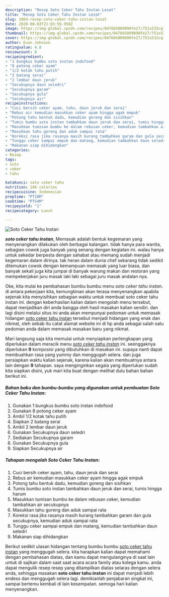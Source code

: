 ```yaml
---
description: "Resep Soto Ceker Tahu Instan Lezat"
title: "Resep Soto Ceker Tahu Instan Lezat"
slug: 1864-resep-soto-ceker-tahu-instan-lezat
date: 2020-08-03T22:03:59.958Z
image: https://img-global.cpcdn.com/recipes/0476b5009890fe27/751x532cq70/soto-ceker-tahu-instan-foto-resep-utama.jpg
thumbnail: https://img-global.cpcdn.com/recipes/0476b5009890fe27/751x532cq70/soto-ceker-tahu-instan-foto-resep-utama.jpg
cover: https://img-global.cpcdn.com/recipes/0476b5009890fe27/751x532cq70/soto-ceker-tahu-instan-foto-resep-utama.jpg
author: Evan Johnson
ratingvalue: 4.8
reviewcount: 8
recipeingredient:
- "1 bungkus bumbu soto instan indofood"
- "8 potong ceker ayam"
- "1/2 kotak tahu putih"
- "2 batang serai"
- "2 lembar daun jeruk"
- "Secukupnya daun seledri"
- "Secukupnya garam"
- "Secukupnya gula"
- "Secukupnya air"
recipeinstructions:
- "Cuci bersih ceker ayam, tahu, daun jeruk dan serai"
- "Rebus air kemudian masukkan ceker ayam hingga agak empuk"
- "Potong tahu bentuk dadu, kemudian goreng dan sisihkan"
- "Tumis bumbu soto instan tambahkan daun jeruk dan serai, tumis hingga harum"
- "Masukkan tumisan bumbu ke dalam rebusan ceker, kemudian tambahkan air secukupnya"
- "Masukkan tahu goreng dan aduk sampai rata"
- "Koreksi rasa jika rasanya masih kurang tambahkan garam dan gula secukupnya, kemudian aduk sampai rata"
- "Tunggu ceker sampai empuk dan matang, kemudian tambahkan daun seledri"
- "Makanan siap dihidangkan"
categories:
- Resep
tags:
- soto
- ceker
- tahu

katakunci: soto ceker tahu 
nutrition: 246 calories
recipecuisine: Indonesian
preptime: "PT18M"
cooktime: "PT54M"
recipeyield: "1"
recipecategory: Lunch

---
```



![Soto Ceker Tahu Instan](https://img-global.cpcdn.com/recipes/0476b5009890fe27/751x532cq70/soto-ceker-tahu-instan-foto-resep-utama.jpg)

<b><i>soto ceker tahu instan</i></b>, Memasak adalah bentuk kegemaran yang menyenangkan dilakukan oleh berbagai kalangan. tidak hanya para wanita, sebagian cowok juga banyak yang senang dengan kegiatan ini. walau hanya untuk sekedar berpesta dengan sahabat atau memang sudah menjadi kegemaran dalam dirinya. tak heran dalam dunia chef sekarang tidak sedikit ditemukan cowok dengan kemampuan memasak yang luar biasa, dan banyak sekali juga kita jumpai di banyak warung makan dan restoran yang mempekerjakan juru masak laki laki sebagai juru masak andalan nya.



Oke, kita mulai ke pembahasan bumbu bumbu menu <i>soto ceker tahu instan</i>. di antara pekerjaan kita, kemungkinan akan terasa menyenangkan apabila sejenak kita menyisihkan sebagian waktu untuk membuat soto ceker tahu instan ini. dengan keberhasilan kalian dalam mengolah menu tersebut, dapat menjadikan diri anda bangga oleh hasil masakan kalian sendiri. dan lagi disini melalui situs ini anda akan mempunyai pedoman untuk memasak hidangan <u>soto ceker tahu instan</u> tersebut menjadi hidangan yang enak dan nikmat, oleh sebab itu catat alamat website ini di hp anda sebagai salah satu pedoman anda dalam memasak masakan baru yang nikmat.


Mari langsung saja kita memulai untuk menyiapkan perlengkapan yang diperlukan dalam meracik menu <u><i>soto ceker tahu instan</i></u> ini. seenggaknya diperlukan <b>9</b> komposisi yang dibutuhkan di masakan ini. supaya nanti dapat membuahkan rasa yang yummy dan menggugah selera. dan juga persiapkan waktu kalian sejenak, karena kalian akan membuatnya antara lain dengan <b>9</b> tahapan. saya menginginkan segala yang diperlukan sudah kita siapkan disini, yuk mari kita buat dengan melihat dulu bahan bahan berikut ini.

<!--inarticleads1-->

##### Bahan baku dan bumbu-bumbu yang digunakan untuk pembuatan Soto Ceker Tahu Instan:

1. Gunakan 1 bungkus bumbu soto instan indofood
1. Gunakan 8 potong ceker ayam
1. Ambil 1/2 kotak tahu putih
1. Siapkan 2 batang serai
1. Ambil 2 lembar daun jeruk
1. Gunakan Secukupnya daun seledri
1. Sediakan Secukupnya garam
1. Gunakan Secukupnya gula
1. Siapkan Secukupnya air




<!--inarticleads2-->

##### Tahapan mengolah Soto Ceker Tahu Instan:

1. Cuci bersih ceker ayam, tahu, daun jeruk dan serai
1. Rebus air kemudian masukkan ceker ayam hingga agak empuk
1. Potong tahu bentuk dadu, kemudian goreng dan sisihkan
1. Tumis bumbu soto instan tambahkan daun jeruk dan serai, tumis hingga harum
1. Masukkan tumisan bumbu ke dalam rebusan ceker, kemudian tambahkan air secukupnya
1. Masukkan tahu goreng dan aduk sampai rata
1. Koreksi rasa jika rasanya masih kurang tambahkan garam dan gula secukupnya, kemudian aduk sampai rata
1. Tunggu ceker sampai empuk dan matang, kemudian tambahkan daun seledri
1. Makanan siap dihidangkan




Berikut sedikit ulasan hidangan tentang bumbu bumbu <u>soto ceker tahu instan</u> yang menggugah selera. kita harapkan kalian dapat memahami dengan pembahasan diatas, dan kamu dapat mengulanginya di saat lain untuk di sajikan dalam saat saat acara acara family atau kolega kamu. anda dapat mengulik resep resep yang ditampilkan diatas selaras dengan selera anda, sehingga masakan <b>soto ceker tahu instan</b> ini dapat menjadi lebih endess dan menggugah selera lagi. demikianlah penjabaran singkat ini, sampai bertemu kembali di lain kesempatan. semoga hari kalian menyenangkan.
